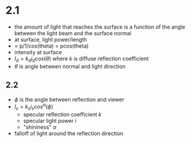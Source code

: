 # 2.1
- the amount of light that reaches the surface is a function of the angle between the light beam and the surface normal
- at surface, light power/length
- = p/1/cos(theta) = pcos(theta)
- intensity at surface
- $I_{d} = k_{d}i_{d}cos(\theta)$ where $k$ is diffuse reflection coefficient
- $\theta$ is angle between normal and light direction

## 2.2
- $\phi$ is the angle between reflection and viewer
- $I_s = k_s i_s cos^{\alpha}(\phi)$ 
	- specular reflection coefficient $k$
	- specular light power $i$
	- "shininess" $\alpha$
- falloff of light around the reflection direction